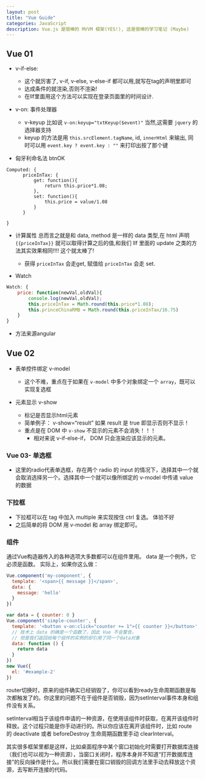 ```yaml
---
layout: post
title: "Vue Guide"
categories: JavaScript
description: Vue.js 是很棒的 MVVM 框架(YES!), 这是很棒的学习笔记 (Maybe)
---
```


## Vue 01

-   v-if-else:

    -   这个就厉害了, v-if, v-else, v-else-if 都可以用,就写在tag的声明里即可
    -   达成条件的就渲染,否则不渲染!
    -   在llf里面用这个方法可以实现在登录页面里的时间设计.

-   v-on: 事件处理器

    -   v-keyup 比如说 `v-on:keyup="txtKeyup($event)"` 当然,这需要 `jquery` 的选择器支持
    -   keyup 的方法是用 `this.srcElement.tagName`, id, `innerHtml` 来输出, 同时可以用 `event.key ? event.key : ""` 来打印出按了那个键

-   匈牙利命名法 btnOK

```Vue
Computed: {
      priceInTax: {
          get: function(){
              return this.price*1.08;
          },
          set: function(){
              this.price = value/1.08
          }
      }

}
```

-   计算属性 总而言之就是和 data, method 是一样的 data 类型,在 html 声明 `{{priceInTax}}` 就可以取得计算之后的值,和我们 llf 里面的 update 之类的方法其实效果相同!!!! 这个就太棒了!

    -   获得 `priceInTax` 会走get, 赋值给 `priceInTax` 会走 set.

-   Watch

```js
Watch: {
    price: function(newVal,oldVal){
        console.log(newVal,oldVal);
        this.priceInTax = Math.round(this.price*1.08);
        this.princeChinaRMB = Math.round(this.priceInTax/16.75)
    }
}
```

-   方法来源angular

## Vue 02

-   表单控件绑定 v-model

    -   这个不难，重点在于如果在 `v-model` 中多个对象绑定一个 `array`，既可以实现复选框

-   元素显示 v-show

    -   标记是否显示html元素
    -   简单例子： v-show=“result” 如果 result 是 true 即显示否则不显示！
    -   重点是在 DOM 中 `v-show` 不显示的元素不会消失！！！
        -   相对来说 v-if-else-if， DOM 只会渲染应该显示的元素。

### Vue 03- 单选框

-   这里的radio代表单选框，存在两个 radio 的 input 的情况下，选择其中一个就会取消选择另一个。选择其中一个就可以像所绑定的 v-model 中传递 value 的数据

### 下拉框

-   下拉框可以在 tag 中加入 multiple 来实现按住 ctrl 复选。 体验不好
-   之后简单的将 DOM 用 v-model 和 array 绑定即可。

### 组件

通过Vue构造器传入的各种选项大多数都可以在组件里用。 data 是一个例外，它必须是函数。 实际上，如果你这么做：

```js
Vue.component('my-component', {
  template: '<span>{{ message }}</span>',
  data: {
    message: 'hello'
  }
})
```

```js
var data = { counter: 0 }
Vue.component('simple-counter', {
  template: '<button v-on:click="counter += 1">{{ counter }}</button>',
  // 技术上 data 的确是一个函数了，因此 Vue 不会警告，
  // 但是我们返回给每个组件的实例的却引用了同一个data对象
  data: function () {
    return data
  }
})
new Vue({
  el: '#example-2'
})
```

router切换时，原来的组件确实已经销毁了，你可以看到ready生命周期函数是每次都触发了的。你这里的问题不在于组件是否销毁，因为setInterval事件本身和组件没有关系。

setInterval相当于该组件申请的一种资源，在使用该组件时获取，在离开该组件时释放。这个过程只能是你手动进行的。所以你应该在离开该组件时，比如 route 的 deactivate 或者 beforeDestroy 生命周期函数里手动 clearInterval。

其实很多框架里都是这样，比如桌面程序中某个窗口初始化时需要打开数据库连接（我们也可以视为一种资源），当窗口关闭时，程序本身并不知道“打开数据库连接”的反向操作是什么。所以我们需要在窗口销毁的回调方法里手动去释放这个资源，去写断开连接的代码。
